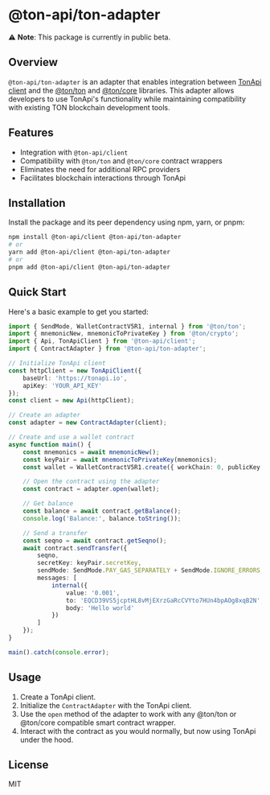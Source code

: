 # @ton-api/ton-adapter

⚠️ **Note**: This package is currently in public beta.

## Overview

`@ton-api/ton-adapter` is an adapter that enables integration between
[TonApi client](https://www.npmjs.com/package/@ton-api/client) and the
[@ton/ton](https://www.npmjs.com/package/@ton/ton) and
[@ton/core](https://www.npmjs.com/package/@ton/core) libraries. This adapter allows developers to
use TonApi's functionality while maintaining compatibility with existing TON blockchain development
tools.

## Features

-   Integration with `@ton-api/client`
-   Compatibility with `@ton/ton` and `@ton/core` contract wrappers
-   Eliminates the need for additional RPC providers
-   Facilitates blockchain interactions through TonApi

## Installation

Install the package and its peer dependency using npm, yarn, or pnpm:

```sh
npm install @ton-api/client @ton-api/ton-adapter
# or
yarn add @ton-api/client @ton-api/ton-adapter
# or
pnpm add @ton-api/client @ton-api/ton-adapter
```

## Quick Start

Here's a basic example to get you started:

```typescript
import { SendMode, WalletContractV5R1, internal } from '@ton/ton';
import { mnemonicNew, mnemonicToPrivateKey } from '@ton/crypto';
import { Api, TonApiClient } from '@ton-api/client';
import { ContractAdapter } from '@ton-api/ton-adapter';

// Initialize TonApi client
const httpClient = new TonApiClient({
    baseUrl: 'https://tonapi.io',
    apiKey: 'YOUR_API_KEY'
});
const client = new Api(httpClient);

// Create an adapter
const adapter = new ContractAdapter(client);

// Create and use a wallet contract
async function main() {
    const mnemonics = await mnemonicNew();
    const keyPair = await mnemonicToPrivateKey(mnemonics);
    const wallet = WalletContractV5R1.create({ workChain: 0, publicKey: keyPair.publicKey });

    // Open the contract using the adapter
    const contract = adapter.open(wallet);

    // Get balance
    const balance = await contract.getBalance();
    console.log('Balance:', balance.toString());

    // Send a transfer
    const seqno = await contract.getSeqno();
    await contract.sendTransfer({
        seqno,
        secretKey: keyPair.secretKey,
        sendMode: SendMode.PAY_GAS_SEPARATELY + SendMode.IGNORE_ERRORS,
        messages: [
            internal({
                value: '0.001',
                to: 'EQCD39VS5jcptHL8vMjEXrzGaRcCVYto7HUn4bpAOg8xqB2N',
                body: 'Hello world'
            })
        ]
    });
}

main().catch(console.error);
```

## Usage

1. Create a TonApi client.
2. Initialize the `ContractAdapter` with the TonApi client.
3. Use the `open` method of the adapter to work with any @ton/ton or @ton/core compatible smart
   contract wrapper.
4. Interact with the contract as you would normally, but now using TonApi under the hood.

## License

MIT